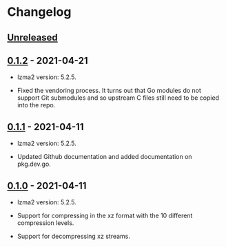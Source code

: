 # Changelog

## [Unreleased]

## [0.1.2] - 2021-04-21

- lzma2 version: 5.2.5.

- Fixed the vendoring process. It turns out that Go modules
    do not support Git submodules and so upstream C files
    still need to be copied into the repo.
  
## [0.1.1] - 2021-04-11

- lzma2 version: 5.2.5.

- Updated Github documentation and added
    documentation on pkg.dev.go.

## [0.1.0] - 2021-04-11

- lzma2 version: 5.2.5.

- Support for compressing in the xz format with the
    10 different compression levels.
    
- Support for decompressing xz streams.

[unreleased]: https://github.com/jamespfennell/xz/compare/v0.1.2...HEAD
[0.1.2]: https://github.com/jamespfennell/xz/compare/v0.1.1...v0.1.2
[0.1.1]: https://github.com/jamespfennell/xz/compare/v0.1.0...v0.1.1
[0.1.0]: https://github.com/jamespfennell/xz/compare/d164ed5c1f3e59bdb117c87312078543522ab99a...v0.1.0
